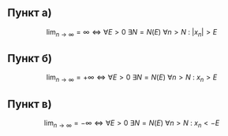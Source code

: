 ## Пункт а)

$$ \lim_{n\to\infty} = \infty \Leftrightarrow \forall E > 0 \ \exists N = N(E) \ \forall n > N \ : \ |x_n| > E $$

## Пункт б)

$$ \lim_{n\to\infty} = +\infty \Leftrightarrow \forall E > 0 \ \exists N = N(E) \ \forall n > N \ : \ x_n > E $$

## Пункт в)

$$ \lim_{n\to\infty} = -\infty \Leftrightarrow \forall E > 0 \ \exists N = N(E) \ \forall n > N \ : \ x_n < -E $$